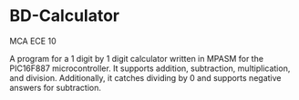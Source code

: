 # BD-Calculator

MCA ECE 10

A program for a 1 digit by 1 digit calculator written in MPASM for the PIC16F887 microcontroller. It supports addition, subtraction, multiplication, and division. Additionally, it catches dividing by 0 and supports negative answers for subtraction.

